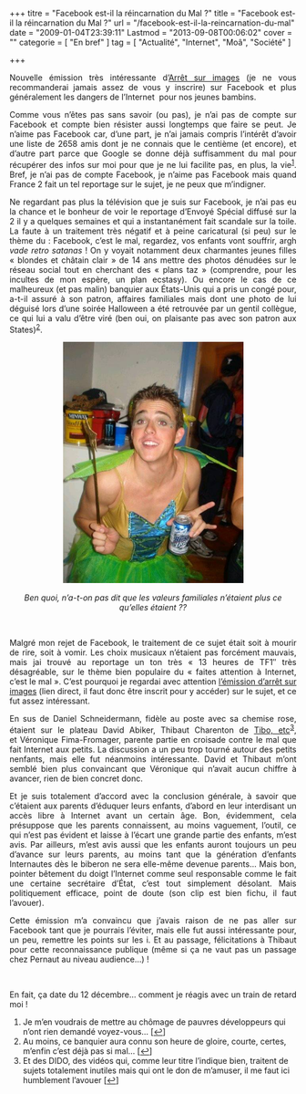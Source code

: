 +++
titre = "Facebook est-il la réincarnation du Mal ?"
title = "Facebook est-il la réincarnation du Mal ?"
url = "/facebook-est-il-la-reincarnation-du-mal"
date = "2009-01-04T23:39:11"
Lastmod = "2013-09-08T00:06:02"
cover = ""
categorie = [ "En bref" ]
tag = [ "Actualité", "Internet", "Moâ", "Société" ]

+++

<p style="text-align: justify; ">Nouvelle émission très intéressante d&rsquo;<a href="http://www.arretsurimages.net/">Arrêt sur images</a> (je ne vous recommanderai jamais assez de vous y inscrire) sur Facebook et plus généralement les dangers de l&rsquo;Internet  pour nos jeunes bambins. </p>
<p style="text-align: justify; ">Comme vous n&rsquo;êtes pas sans savoir (ou pas), je n&rsquo;ai pas de compte sur Facebook et compte bien résister aussi longtemps que faire se peut. Je n&rsquo;aime pas Facebook car, d&rsquo;une part, je n&rsquo;ai jamais compris l&rsquo;intérêt d&rsquo;avoir une liste de 2658 amis dont je ne connais que le centième (et encore), et d&rsquo;autre part parce que Google se donne déjà suffisamment du mal pour récupérer des infos sur moi pour que je ne lui facilite pas, en plus, la vie<sup><a href="#footnote_0_1064" id="identifier_0_1064" class="footnote-link footnote-identifier-link" title="Je m&rsquo;en voudrais de mettre au ch&ocirc;mage de pauvres d&eacute;veloppeurs qui n&rsquo;ont rien demand&eacute; voyez-vous&hellip;">1</a></sup>. Bref, je n&rsquo;ai pas de compte Facebook, je n&rsquo;aime pas Facebook mais quand France 2 fait un tel reportage sur le sujet, je ne peux que m&rsquo;indigner.</p>
<p style="text-align: justify; ">Ne regardant pas plus la télévision que je suis sur Facebook, je n&rsquo;ai pas eu la chance et le bonheur de voir le reportage d&rsquo;Envoyé Spécial diffusé sur la 2 il y a quelques semaines et qui a instantanément fait scandale sur la toile. La faute à un traitement très négatif et à peine caricatural (si peu) sur le thème du : Facebook, c&rsquo;est le mal, regardez, vos enfants vont souffrir, argh <em>vade retro satanas</em> ! On y voyait notamment deux charmantes jeunes filles &laquo;&nbsp;blondes et châtain clair&nbsp;&raquo; de 14 ans mettre des photos dénudées sur le réseau social tout en cherchant des &laquo;&nbsp;plans taz&nbsp;&raquo; (comprendre, pour les incultes de mon espère, un plan ecstasy). Ou encore le cas de ce malheureux (et pas malin) banquier aux États-Unis qui a pris un congé pour, a-t-il assuré à son patron, affaires familiales mais dont une photo de lui déguisé lors d&rsquo;une soirée Halloween a été retrouvée par un gentil collègue, ce qui lui a valu d&rsquo;être viré (ben oui, on plaisante pas avec son patron aux States)<sup><a href="#footnote_1_1064" id="identifier_1_1064" class="footnote-link footnote-identifier-link" title="Au moins, ce banquier aura connu son heure de gloire, courte, certes, m&rsquo;enfin c&rsquo;est d&eacute;j&agrave; pas si mal&hellip;">2</a></sup>. </p>
<p style="text-align: center; "><img class="alignnone size-full wp-image-1065" title="firedhalloween" src="firedhalloween.jpg" alt="firedhalloween" width="317" height="423" /></p>
<p style="text-align: center; "><em>Ben quoi, n&rsquo;a-t-on pas dit que les valeurs familiales n&rsquo;étaient plus ce qu&rsquo;elles étaient ??</em></p>
<p style="text-align: justify; "> </p>
<p style="text-align: justify; ">Malgré mon rejet de Facebook, le traitement de ce sujet était soit à mourir de rire, soit à vomir. Les choix musicaux n&rsquo;étaient pas forcément mauvais, mais jai trouvé au reportage un ton très &laquo;&nbsp;13 heures de TF1&Prime; très désagréable, sur le thème bien populaire du &laquo;&nbsp;faites attention à Internet, c&rsquo;est le mal&nbsp;&raquo;. C&rsquo;est pourquoi je regardai avec attention <a href="http://www.arretsurimages.net/contenu.php?id=1478">l&rsquo;émission d&rsquo;arrêt sur images</a> (lien direct, il faut donc être inscrit pour y accéder) sur le sujet, et ce fut assez intéressant.</p>
<p style="text-align: justify; ">En sus de Daniel Schneidermann, fidèle au poste avec sa chemise rose, étaient sur le plateau David Abiker, Thibaut Charenton de <a href="http://www.thibaut-charron.com/blog/">Tibo, etc</a><sup><a href="#footnote_2_1064" id="identifier_2_1064" class="footnote-link footnote-identifier-link" title="Et des DIDO, des vid&eacute;os qui, comme leur titre l&rsquo;indique bien, traitent de sujets totalement inutiles mais qui ont le don de m&rsquo;amuser, il me faut ici humblement l&rsquo;avouer">3</a></sup>, et Véronique Fima-Fromager, parente partie en croisade contre le mal que fait Internet aux petits. La discussion a un peu trop tourné autour des petits nenfants, mais elle fut néanmoins intéressante. David et Thibaut m&rsquo;ont semblé bien plus convaincant que Véronique qui n&rsquo;avait aucun chiffre à avancer, rien de bien concret donc.</p>
<p style="text-align: justify; ">Et je suis totalement d&rsquo;accord avec la conclusion générale, à savoir que c&rsquo;étaient aux parents d&rsquo;éduquer leurs enfants, d&rsquo;abord en leur interdisant un accès libre à Internet avant un certain âge. Bon, évidemment, cela présuppose que les parents connaissent, au moins vaguement, l&rsquo;outil, ce qui n&rsquo;est pas évident et laisse à l&rsquo;écart une grande partie des enfants, m&rsquo;est avis. Par ailleurs, m&rsquo;est avis aussi que les enfants auront toujours un peu d&rsquo;avance sur leurs parents, au moins tant que la génération d&rsquo;enfants Internautes dès le biberon ne sera elle-même devenue parents&#8230; Mais bon, pointer bêtement du doigt l&rsquo;Internet comme seul responsable comme le fait une certaine secrétaire d&rsquo;État, c&rsquo;est tout simplement désolant. Mais politiquement efficace, point de doute (son clip est bien fichu, il faut l&rsquo;avouer). </p>
<p style="text-align: justify; ">Cette émission m&rsquo;a convaincu que j&rsquo;avais raison de ne pas aller sur Facebook tant que je pourrais l&rsquo;éviter, mais elle fut aussi intéressante pour, un peu, remettre les points sur les i. Et au passage, félicitations à Thibaut pour cette reconnaissance publique (même si ça ne vaut pas un passage chez Pernaut au niveau audience&#8230;) !</p>
<p style="text-align: justify; "> </p>
<p style="text-align: justify; ">En fait, ça date du 12 décembre&#8230; comment je réagis avec un train de retard moi !</p>
<ol class="footnotes"><li id="footnote_0_1064" class="footnote">Je m&rsquo;en voudrais de mettre au chômage de pauvres développeurs qui n&rsquo;ont rien demandé voyez-vous&#8230; [<a href="#identifier_0_1064" class="footnote-link footnote-back-link">&#8617;</a>]</li><li id="footnote_1_1064" class="footnote">Au moins, ce banquier aura connu son heure de gloire, courte, certes, m&rsquo;enfin c&rsquo;est déjà pas si mal&#8230; [<a href="#identifier_1_1064" class="footnote-link footnote-back-link">&#8617;</a>]</li><li id="footnote_2_1064" class="footnote">Et des DIDO, des vidéos qui, comme leur titre l&rsquo;indique bien, traitent de sujets totalement inutiles mais qui ont le don de m&rsquo;amuser, il me faut ici humblement l&rsquo;avouer [<a href="#identifier_2_1064" class="footnote-link footnote-back-link">&#8617;</a>]</li></ol>
